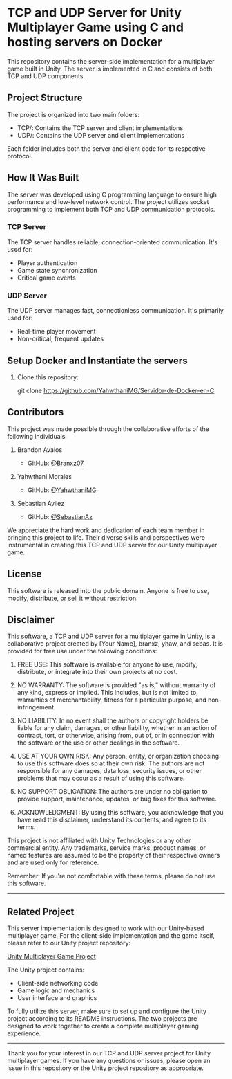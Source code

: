 # TCP and UDP Server for Unity Multiplayer Game using C and hosting servers on Docker

This repository contains the server-side implementation for a multiplayer game built in Unity. The server is implemented in C and consists of both TCP and UDP components.

## Project Structure

The project is organized into two main folders:

- TCP/: Contains the TCP server and client implementations
- UDP/: Contains the UDP server and client implementations

Each folder includes both the server and client code for its respective protocol.

## How It Was Built

The server was developed using C programming language to ensure high performance and low-level network control. The project utilizes socket programming to implement both TCP and UDP communication protocols.

### TCP Server
The TCP server handles reliable, connection-oriented communication. It's used for:
- Player authentication
- Game state synchronization
- Critical game events

### UDP Server
The UDP server manages fast, connectionless communication. It's primarily used for:
- Real-time player movement
- Non-critical, frequent updates

## Setup Docker and Instantiate the servers


1. Clone this repository:
   
   git clone https://github.com/YahwthaniMG/Servidor-de-Docker-en-C
   

 <!--- 2. Navigate to the desired server directory (TCP or UDP):
   
   cd TCP/server
   
   or
   
   cd UDP/server
   

3. Compile the server code:
   
   gcc -o server server.c
   

4. Run the server:
   
   ./server
   

Repeat steps 2-4 for both TCP and UDP servers if you need to run both simultaneously.

## Connecting to the Server

To connect your Unity game client to this server:

1. Ensure the server is running.
2. In your Unity project, use the appropriate networking library to connect to the server's IP address and port.
3. Implement the necessary client-side logic to handle TCP and UDP communication based on your game's requirements.

## Docker Support

This project includes Docker support for easy deployment. To use Docker:

1. Ensure Docker is installed on your system.
2. Navigate to the project root directory.
3. Build the Docker image:
   
   docker build -t game-server .
   
4. Run the Docker container:
   
   docker run -p [host_port]:[container_port] game-server
   

Replace [host_port] and [container_port] with the appropriate port numbers for your TCP and UDP servers. --->

## Contributors

This project was made possible through the collaborative efforts of the following individuals:

1. Brandon Avalos
   - GitHub: [@Branxz07](https://github.com/branxz07)

2. Yahwthani Morales
   - GitHub: [@YahwthaniMG](https://github.com/YahwthaniMG)

3. Sebastian Avilez
   - GitHub: [@SebastianAz](https://github.com/0247473)

We appreciate the hard work and dedication of each team member in bringing this project to life. Their diverse skills and perspectives were instrumental in creating this TCP and UDP server for our Unity multiplayer game.

## License

This software is released into the public domain. Anyone is free to use, modify, distribute, or sell it without restriction.

## Disclaimer

This software, a TCP and UDP server for a multiplayer game in Unity, is a collaborative project created by [Your Name], branxz, yhaw, and sebas. It is provided for free use under the following conditions:

1. FREE USE: This software is available for anyone to use, modify, distribute, or integrate into their own projects at no cost.

2. NO WARRANTY: The software is provided "as is," without warranty of any kind, express or implied. This includes, but is not limited to, warranties of merchantability, fitness for a particular purpose, and non-infringement.

3. NO LIABILITY: In no event shall the authors or copyright holders be liable for any claim, damages, or other liability, whether in an action of contract, tort, or otherwise, arising from, out of, or in connection with the software or the use or other dealings in the software.

4. USE AT YOUR OWN RISK: Any person, entity, or organization choosing to use this software does so at their own risk. The authors are not responsible for any damages, data loss, security issues, or other problems that may occur as a result of using this software.

5. NO SUPPORT OBLIGATION: The authors are under no obligation to provide support, maintenance, updates, or bug fixes for this software.

6. ACKNOWLEDGMENT: By using this software, you acknowledge that you have read this disclaimer, understand its contents, and agree to its terms.

This project is not affiliated with Unity Technologies or any other commercial entity. Any trademarks, service marks, product names, or named features are assumed to be the property of their respective owners and are used only for reference.

Remember: If you're not comfortable with these terms, please do not use this software.

---

## Related Project

This server implementation is designed to work with our Unity-based multiplayer game. For the client-side implementation and the game itself, please refer to our Unity project repository:

[Unity Multiplayer Game Project](https://github.com/branxz07/FPS-Multiplayer-Unity-and-Docker.git)

The Unity project contains:
- Client-side networking code
- Game logic and mechanics
- User interface and graphics

To fully utilize this server, make sure to set up and configure the Unity project according to its README instructions. The two projects are designed to work together to create a complete multiplayer gaming experience.

---

Thank you for your interest in our TCP and UDP server project for Unity multiplayer games. If you have any questions or issues, please open an issue in this repository or the Unity project repository as appropriate.

